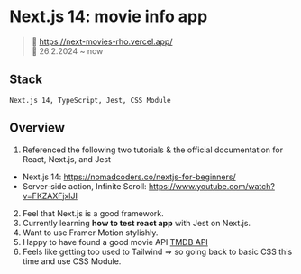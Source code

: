 # Next.js 14: movie info app

> 🔗 https://next-movies-rho.vercel.app/  
> 📅 26.2.2024 ~ now

## Stack

```
Next.js 14, TypeScript, Jest, CSS Module
```

## Overview

1. Referenced the following two tutorials & the official documentation for React, Next.js, and Jest

- Next.js 14: https://nomadcoders.co/nextjs-for-beginners/
- Server-side action, Infinite Scroll: https://www.youtube.com/watch?v=FKZAXFjxlJI

2. Feel that Next.js is a good framework.
3. Currently learning **how to test react app** with Jest on Next.js.
4. Want to use Framer Motion stylishly.
5. Happy to have found a good movie API [TMDB API](https://developer.themoviedb.org/reference/movie-popular-list)
6. Feels like getting too used to Tailwind => so going back to basic CSS this time and use CSS Module.
